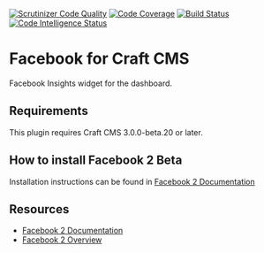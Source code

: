 [![Scrutinizer Code Quality](https://scrutinizer-ci.com/g/dukt/facebook/badges/quality-score.png?b=v2)](https://scrutinizer-ci.com/g/dukt/facebook/?branch=v2) [![Code Coverage](https://scrutinizer-ci.com/g/dukt/facebook/badges/coverage.png?b=v2)](https://scrutinizer-ci.com/g/dukt/facebook/?branch=v2) [![Build Status](https://scrutinizer-ci.com/g/dukt/facebook/badges/build.png?b=v2)](https://scrutinizer-ci.com/g/dukt/facebook/build-status/v2) [![Code Intelligence Status](https://scrutinizer-ci.com/g/dukt/facebook/badges/code-intelligence.svg?b=v2)](https://scrutinizer-ci.com/code-intelligence)

# Facebook for Craft CMS

Facebook Insights widget for the dashboard.

## Requirements

This plugin requires Craft CMS 3.0.0-beta.20 or later.

## How to install Facebook 2 Beta

Installation instructions can be found in [Facebook 2 Documentation](https://github.com/dukt/facebook/tree/v2-docs)

## Resources

- [Facebook 2 Documentation](https://github.com/dukt/facebook/tree/v2-docs)
- [Facebook 2 Overview](https://dukt.net/facebook)